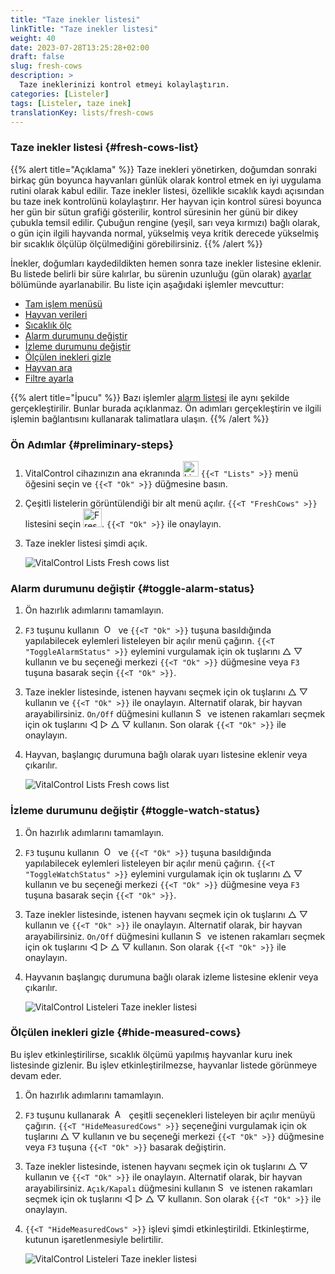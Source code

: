 ```yaml
---
title: "Taze inekler listesi"
linkTitle: "Taze inekler listesi"
weight: 40
date: 2023-07-28T13:25:28+02:00
draft: false
slug: fresh-cows
description: >
  Taze ineklerinizi kontrol etmeyi kolaylaştırın.
categories: [Listeler]
tags: [Listeler, taze inek]
translationKey: lists/fresh-cows
---
```

### Taze inekler listesi {#fresh-cows-list}

{{% alert title="Açıklama" %}}
Taze inekleri yönetirken, doğumdan sonraki birkaç gün boyunca hayvanları günlük olarak kontrol etmek en iyi uygulama rutini olarak kabul edilir. Taze inekler listesi, özellikle sıcaklık kaydı açısından bu taze inek kontrolünü kolaylaştırır. Her hayvan için kontrol süresi boyunca her gün bir sütun grafiği gösterilir, kontrol süresinin her günü bir dikey çubukla temsil edilir. Çubuğun rengine (yeşil, sarı veya kırmızı) bağlı olarak, o gün için ilgili hayvanda normal, yükselmiş veya kritik derecede yükselmiş bir sıcaklık ölçülüp ölçülmediğini görebilirsiniz.
{{% /alert %}}

İnekler, doğumları kaydedildikten hemen sonra taze inekler listesine eklenir. Bu listede belirli bir süre kalırlar, bu sürenin uzunluğu (gün olarak) [ayarlar](../../settings/data-acquisition/#control-period-of-fresh-cows) bölümünde ayarlanabilir.
 Bu liste için aşağıdaki işlemler mevcuttur:

- [Tam işlem menüsü](../alarm/#full-action-menu)
- [Hayvan verileri](../alarm/#animal-data)
- [Sıcaklık ölç](../alarm/#take-temperature)
- [Alarm durumunu değiştir](#toggle-alarm-status)
- [İzleme durumunu değiştir](#toggle-watch-status)
- [Ölçülen inekleri gizle](#hide-measured-cows)
- [Hayvan ara](../alarm/#search-animal)
- [Filtre ayarla](../alarm/#set-filter)

{{% alert title="İpucu" %}}
Bazı işlemler [alarm listesi](../alarm) ile aynı şekilde gerçekleştirilir. Bunlar burada açıklanmaz. Ön adımları gerçekleştirin ve ilgili işlemin bağlantısını kullanarak talimatlara ulaşın.
{{% /alert %}}

### Ön Adımlar {#preliminary-steps}

1. VitalControl cihazınızın ana ekranında <img src="/icons/main/lists.svg" width="25" align="bottom" alt="Listeler" /> `{{<T "Lists" >}}` menü öğesini seçin ve `{{<T "Ok" >}}` düğmesine basın.

2. Çeşitli listelerin görüntülendiği bir alt menü açılır. `{{<T "FreshCows" >}}` listesini seçin <img src="/icons/lists/freshcows.svg" width="30" align="bottom" alt="Fresh-cows" />. `{{<T "Ok" >}}` ile onaylayın.

3. Taze inekler listesi şimdi açık.

   ![VitalControl Lists Fresh cows list](../images/firststeps4.png "Fresh cow list")

### Alarm durumunu değiştir {#toggle-alarm-status}

1. Ön hazırlık adımlarını tamamlayın.

2. `F3` tuşunu kullanın &nbsp;<img src="/icons/footer/open-popup.svg" width="15" align="bottom" alt="Open popup" />&nbsp; ve `{{<T "Ok" >}}` tuşuna basıldığında yapılabilecek eylemleri listeleyen bir açılır menü çağırın. `{{<T "ToggleAlarmStatus" >}}` eylemini vurgulamak için ok tuşlarını △ ▽ kullanın ve bu seçeneği merkezi `{{<T "Ok" >}}` düğmesine veya `F3` tuşuna basarak seçin `{{<T "Ok" >}}`.

3. Taze inekler listesinde, istenen hayvanı seçmek için ok tuşlarını △ ▽ kullanın ve `{{<T "Ok" >}}` ile onaylayın. Alternatif olarak, bir hayvan arayabilirsiniz. `On/Off` düğmesini kullanın <img src="/icons/footer/search.svg" width="15" align="bottom" alt="Search" /> ve istenen rakamları seçmek için ok tuşlarını ◁ ▷ △ ▽ kullanın. Son olarak `{{<T "Ok" >}}` ile onaylayın.

4. Hayvan, başlangıç durumuna bağlı olarak uyarı listesine eklenir veya çıkarılır.

   ![VitalControl Lists Fresh cows list](../images/togglealarmstatus.png "Toggle alarm status")

### İzleme durumunu değiştir {#toggle-watch-status}

1. Ön hazırlık adımlarını tamamlayın.

2. `F3` tuşunu kullanın &nbsp;<img src="/icons/footer/open-popup.svg" width="15" align="bottom" alt="Open popup" />&nbsp; ve `{{<T "Ok" >}}` tuşuna basıldığında yapılabilecek eylemleri listeleyen bir açılır menü çağırın. `{{<T "ToggleWatchStatus" >}}` eylemini vurgulamak için ok tuşlarını △ ▽ kullanın ve bu seçeneği merkezi `{{<T "Ok" >}}` düğmesine veya `F3` tuşuna basarak seçin `{{<T "Ok" >}}`.

3. Taze inekler listesinde, istenen hayvanı seçmek için ok tuşlarını △ ▽ kullanın ve `{{<T "Ok" >}}` ile onaylayın. Alternatif olarak, bir hayvan arayabilirsiniz. `On/Off` düğmesini kullanın <img src="/icons/footer/search.svg" width="15" align="bottom" alt="Search" /> ve istenen rakamları seçmek için ok tuşlarını ◁ ▷ △ ▽ kullanın. Son olarak `{{<T "Ok" >}}` ile onaylayın.

4. Hayvanın başlangıç durumuna bağlı olarak izleme listesine eklenir veya çıkarılır.

   ![VitalControl Listeleri Taze inekler listesi](../images/togglewatchstatus.png "İzleme durumunu değiştir")

### Ölçülen inekleri gizle {#hide-measured-cows}

Bu işlev etkinleştirilirse, sıcaklık ölçümü yapılmış hayvanlar kuru inek listesinde gizlenir. Bu işlev etkinleştirilmezse, hayvanlar listede görünmeye devam eder.

1. Ön hazırlık adımlarını tamamlayın.

2. `F3` tuşunu kullanarak &nbsp;<img src="/icons/footer/open-popup.svg" width="15" align="bottom" alt="Actions" />&nbsp; çeşitli seçenekleri listeleyen bir açılır menüyü çağırın. `{{<T "HideMeasuredCows" >}}` seçeneğini vurgulamak için ok tuşlarını △ ▽ kullanın ve bu seçeneği merkezi `{{<T "Ok" >}}` düğmesine veya `F3` tuşuna `{{<T "Ok" >}}` basarak değiştirin.

3. Taze inekler listesinde, istenen hayvanı seçmek için ok tuşlarını △ ▽ kullanın ve `{{<T "Ok" >}}` ile onaylayın. Alternatif olarak, bir hayvan arayabilirsiniz. `Açık/Kapalı` düğmesini kullanın <img src="/icons/footer/search.svg" width="15" align="bottom" alt="Search" /> ve istenen rakamları seçmek için ok tuşlarını ◁ ▷ △ ▽ kullanın. Son olarak `{{<T "Ok" >}}` ile onaylayın.

4. `{{<T "HideMeasuredCows" >}}` işlevi şimdi etkinleştirildi. Etkinleştirme, kutunun işaretlenmesiyle belirtilir.

   ![VitalControl Listeleri Taze inekler listesi](../images/hidemeasuredcows.png "Ölçülen inekleri gizle")
